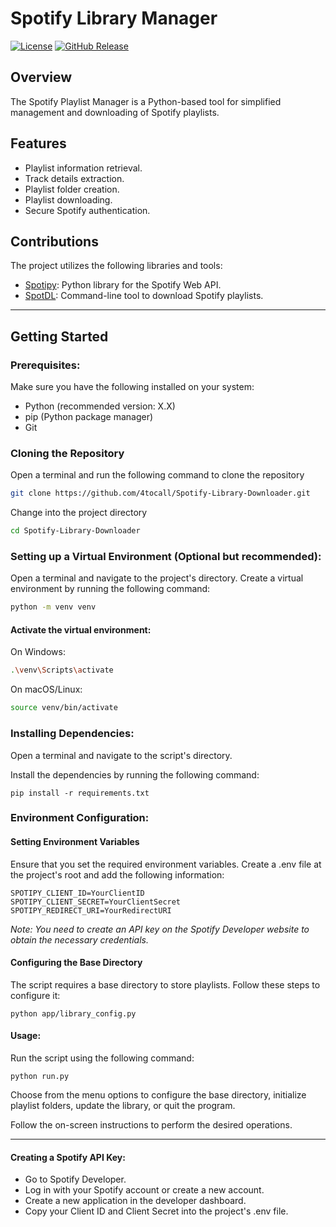# Spotify Library Manager

[![License](https://img.shields.io/badge/license-MIT-blue.svg)](https://opensource.org/licenses/MIT)
[![GitHub Release](https://img.shields.io/github/v/release/4tocall/Spotify-Library-Downloader?include_prereleases&label=Pre-Release)](https://github.com/4tocall/Spotify-Library-Downloader/releases)

## Overview

The Spotify Playlist Manager is a Python-based tool for simplified management and downloading of Spotify playlists.

## Features

- Playlist information retrieval.
- Track details extraction.
- Playlist folder creation.
- Playlist downloading.
- Secure Spotify authentication.

## Contributions

The project utilizes the following libraries and tools:

- [Spotipy](https://github.com/plamere/spotipy): Python library for the Spotify Web API.
- [SpotDL](https://github.com/spotDL/spotify-downloader): Command-line tool to download Spotify playlists.
  
___

## Getting Started

### Prerequisites:

Make sure you have the following installed on your system:

 - Python (recommended version: X.X) 
 - pip (Python package manager)
 - Git


### Cloning the Repository

Open a terminal and run the following command to clone the repository
```bash
git clone https://github.com/4tocall/Spotify-Library-Downloader.git
```
Change into the project directory
```bash
cd Spotify-Library-Downloader
```
   
### Setting up a Virtual Environment (Optional but recommended):

Open a terminal and navigate to the project's directory.
Create a virtual environment by running the following command:

   ```bash
   python -m venv venv
   ```

#### Activate the virtual environment:

On Windows:
  ```bash
  .\venv\Scripts\activate
  ```
On macOS/Linux:
  ```bash
  source venv/bin/activate
  ```

### Installing Dependencies:

Open a terminal and navigate to the script's directory.

Install the dependencies by running the following command:

    pip install -r requirements.txt

### Environment Configuration:

#### Setting Environment Variables
Ensure that you set the required environment variables. Create a .env file at the project's root and add the following information:

    SPOTIPY_CLIENT_ID=YourClientID
    SPOTIPY_CLIENT_SECRET=YourClientSecret
    SPOTIPY_REDIRECT_URI=YourRedirectURI

*Note: You need to create an API key on the Spotify Developer website to obtain the necessary credentials.*

#### Configuring the Base Directory
The script requires a base directory to store playlists. Follow these steps to configure it:

    python app/library_config.py

#### Usage:
Run the script using the following command:

    python run.py

Choose from the menu options to configure the base directory, initialize playlist folders, update the library, or quit the program.

Follow the on-screen instructions to perform the desired operations.

___

#### Creating a Spotify API Key:

 - Go to Spotify Developer. 
 - Log in with your Spotify account or create a new account.
 - Create a new application in the developer dashboard.
 - Copy your Client ID and Client Secret into the project's .env file.